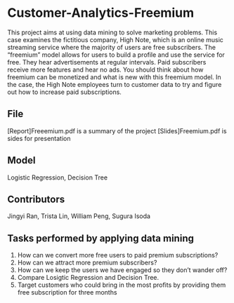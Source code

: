 # Customer-Analytics-Freemium
This project aims at using data mining to solve marketing problems. This case examines the fictitious company, High Note, which is an online music streaming service where the majority of users are free subscribers.  The “freemium” model allows for users to build a profile and use the service for free.  They hear advertisements at regular intervals.  Paid subscribers receive more features and hear no ads.  You should think about how freemium can be monetized and what is new with this freemium model.  In the case, the High Note employees turn to customer data to try and figure out how to increase paid subscriptions.

## File
[Report]Freeemium.pdf is a summary of the project
[Slides]Freemium.pdf is sides for presentation

## Model
Logistic Regression, Decision Tree

## Contributors
Jingyi Ran, Trista Lin, William Peng, Sugura Isoda

## Tasks performed by applying data mining
1. How can we convert more free users to paid premium subscriptions?
2. How can we attract more premium subscribers?
3. How can we keep the users we have engaged so they don’t wander off?
4. Compare Losigtic Regression and Decision Tree. 
5. Target customers who could bring in the most profits by providing them free subscription for three months 

